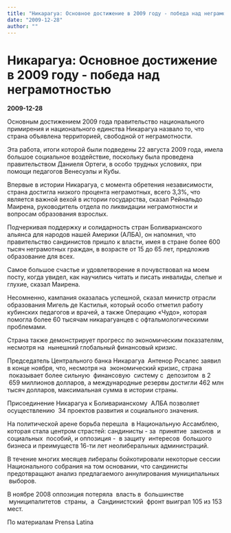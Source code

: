 ```yaml
---
title: "Никарагуа: Основное достижение в 2009 году - победа над неграмотностью"
date: "2009-12-28"
author: ""
---
```


# Никарагуа: Основное достижение в 2009 году - победа над неграмотностью

**2009-12-28** 

Основным достижением 2009 года правительство национального примирения и национального единства Никарагуа назвало то, что страна объявлена территорией, свободной от неграмотности.

Эта работа, итоги которой были подведены 22 августа 2009 года, имела большое социальное воздействие, поскольку была проведена правительством Даниеля Ортеги, в особо трудных условиях, при помощи педагогов Венесуэлы и Кубы.

Впервые в истории Никарагуа, с момента обретения независимости, страна достигла низкого процента неграмотных, всего 3,3%, что является важной вехой в истории государства, сказал Рейнальдо Маирена, руководитель отдела по ликвидации неграмотности и вопросам образования взрослых. 

Подчеркивая поддержку и солидарность стран Боливарианского альянса для народов нашей Америки (АЛБА), он напомнил, что правительство сандинистов пришло к власти, имея в стране более 600 тысяч неграмотных граждан, в возрасте от 15 до 65 лет, предложив образование для всех. 

Самое большое счастье и удовлетворение я почувствовал на моем посту, когда увидел, как научились читать и писать инвалиды, слепые и глухие, сказал Маирена. 

Несомненно, кампания оказалась успешной, сказал министр отрасли образования Мигель де Кастилья, который особо отметил работу кубинских педагогов и врачей, а также Операцию «Чудо», которая помогла более 60 тысячам никарагуанцев с офтальмологическими проблемами. 

Страна также демонстрирует прогресс по экономическим показателям, несмотря на  нынешний глобальный финансовый кризис.  

 

 Председатель Центрального банка Никарагуа  Антенор Росалес заявил в конце ноября, что, несмотря на  экономический кризис, страна  показывает более сильную  финансовую  систему с  депозитом  в 2  659 миллионов долларов, а международные резервы достигли 462 млн тысяч долларов, максимальная сумма в истории страны. 

 

 Присоединение Никарагуа к Боливарианскому  АЛБА позволяет осуществлению  34 проектов развития и социального значения.

На политической арене борьба перешла  в Национальную Ассамблею, которая стала центром страстей: сандинисты - за  принятие  законов  и социальных  пособий, и оппозиция -  в защиту  интересов  большого бизнеса и преимуществ 16-ти лет неолиберальных администраций. 

 

 В течение многих месяцев либералы бойкотировали некоторые сессии Национального собрания на том основании, что сандинисты предотвращают анализ предлагаемого аннулирования муниципальных  выборов. 

 

 В ноябре 2008 оппозиция потеряла  власть в  большинстве  муниципалитетов  страны,  а  Сандинистский  фронт выиграл 105 из 153 мест.  

По материалам Prensa Latina